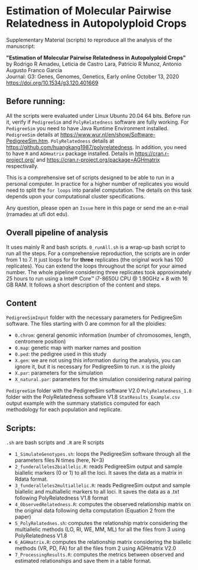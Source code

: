 # Estimation of Molecular Pairwise Relatedness in Autopolyploid Crops

Supplementary Material (scripts) to reproduce all the analysis of the manuscript:

**"Estimation of Molecular Pairwise Relatedness in Autopolyploid Crops"**  
by Rodrigo R Amadeu, Leticia de Castro Lara, Patricio R Munoz, Antonio Augusto Franco Garcia  
Journal: G3: Genes, Genomes, Genetics, Early online October 13, 2020  
https://doi.org/10.1534/g3.120.401669  

## Before running:
All the scripts were evaluated under Linux Ubuntu 20.04 64 bits. Before run it, verify if `PedigreeSim` and `PolyRelatedness` software are fully working. For `PedigreeSim` you need to have Java Runtime Environment installed. `PedigreeSim` details at https://www.wur.nl/en/show/Software-PedigreeSim.htm. `PolyRelatedness` details at https://github.com/huangkang1987/polyrelatedness. In addition, you need to have `R` and `AGHmatrix` package installed. Details in https://cran.r-project.org/ and https://cran.r-project.org/package=AGHmatrix respectivally. 

This is a comprehensive set of scripts designed to be able to run in a personal computer. In practice for a higher number of replicates you would need to split the `for loops` into parallel computation. The details on this task depends upon your computational cluster specifications. 

Any question, please open an `Issue` here in this page or send me an e-mail (rramadeu at ufl dot edu). 

## Overall pipeline of analysis
It uses mainly R and bash scripts. `0_runAll.sh` is a wrap-up bash script to run all the steps. For a comprehensive reproduction, the scripts are in order from 1 to 7. It just loops for for **three** replicates (the original work has 100 replicates). You can extend the loops throughout the script for your aimed number. The whole pipeline considering three replicates took approximately 25 hours to run using a Intel® Core™ i7-8650U CPU @ 1.90GHz × 8 with 16 GB RAM. It follows a short description of the content and steps.

## Content
`PedigreeSimInput` folder with the necessary parameters for PedigreeSim software. The files starting with 0 are common for all the ploidies:
- `0.chrom`: general genomic information (number of chromosomes, length, centromere position)
- `0.map`: genetic map with marker names and position
- `0.ped`: the pedigree used in this study
- `X.gen`: we are not using this information during the analysis, you can ignore it, but it is necessary for PedigreeSim to run. `X` is the ploidy
- `X.par`: parameters for the simulation
- `X_natural.par`: parameters for the simulation considering natural pairing

`PedigreeSim` folder with the PedigreeSim software V2.0
`PolyRelatedness_1.8` folder with the PolyRelatedness software V1.8
`StatResults_Example.csv` output example with the summary statistics computed for each methodology for each population and replicate.

## Scripts:
`.sh` are bash scripts and `.R` are R scripts
- `1_SimulateGenotypes.sh`: loops the PedigreeSim software through all the parameters files N times (here, N=3)
- `2_funderalleles2biallelic.R`: reads PedigreeSim output and sample biallelic markers (0 or 1) to all the loci. It saves the data as a matrix in Rdata format.
- `3_funderalleles2multiallelic.R`: reads PedigreeSim output and sample biallelic and multiallelic markers to all loci. It saves the data as a .txt following PolyRelatedness V1.8 format
- `4_ObservedRelatedness.R`: computes the observed relationship matrix on the original data following delta computation (Equation 2 from the paper)
- `5_PolyRelatednes.sh`: computes the relationship matrix considering the multiallelic methods (LO, RI, WE, MM, ML)  for all the files from 3 using PolyRelatedness V1.8
- `6_AGHmatrix.R`: computes the relationship matrix considering the biallelic methods (VR, PD, FA) for all the files from 2 using AGHmatrix V2.0
- `7_ProcessingResults.R`: computes the metrics between observed and estimated relationships and save them in a table format.
